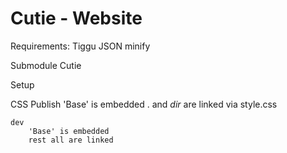 Cutie - Website
==============

Requirements:
	Tiggu
		JSON minify
		
Submodule
	Cutie

Setup
	
	
CSS
	Publish
		'Base' is embedded
		. and $dir$ are linked via style.css

	dev
		'Base' is embedded
		rest all are linked
	